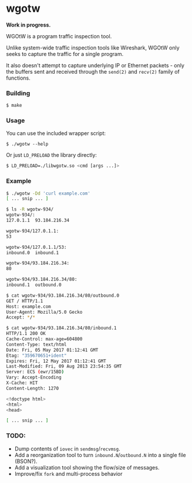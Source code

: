 wgotw
=====

**Work in progress.**

WGOtW is a program traffic inspection tool.

Unlike system-wide traffic inspection tools like Wireshark, WGOtW only
seeks to capture the traffic for a single program.

It also doesn't attempt to capture underlying IP or Ethernet packets - only
the buffers sent and received through the `send(2)` and `recv(2)` family
of functions.

### Building

```bash
$ make
```

### Usage

You can use the included wrapper script:

```
$ ./wgotw --help
```

Or just `LD_PRELOAD` the library directly:

```bash
$ LD_PRELOAD=./libwgotw.so <cmd [args ...]>
```

### Example

```bash
$ ./wgotw -Dd 'curl example.com'
[ ... snip ... ]

$ ls -R wgotw-934/
wgotw-934/:
127.0.1.1  93.184.216.34

wgotw-934/127.0.1.1:
53

wgotw-934/127.0.1.1/53:
inbound.0  inbound.1

wgotw-934/93.184.216.34:
80

wgotw-934/93.184.216.34/80:
inbound.1  outbound.0

$ cat wgotw-934/93.184.216.34/80/outbound.0
GET / HTTP/1.1
Host: example.com
User-Agent: Mozilla/5.0 Gecko
Accept: */*

$ cat wgotw-934/93.184.216.34/80/inbound.1
HTTP/1.1 200 OK
Cache-Control: max-age=604800
Content-Type: text/html
Date: Fri, 05 May 2017 01:12:41 GMT
Etag: "359670651+ident"
Expires: Fri, 12 May 2017 01:12:41 GMT
Last-Modified: Fri, 09 Aug 2013 23:54:35 GMT
Server: ECS (ewr/15BD)
Vary: Accept-Encoding
X-Cache: HIT
Content-Length: 1270

<!doctype html>
<html>
<head>

[ ... snip ... ]
```

### TODO:

* Dump contents of `iovec` in `sendmsg`/`recvmsg`.
* Add a reorganization tool to turn `inbound.N`/`outbound.N` into a single file (BSON?).
* Add a visualization tool showing the flow/size of messages.
* Improve/fix `fork` and multi-process behavior

